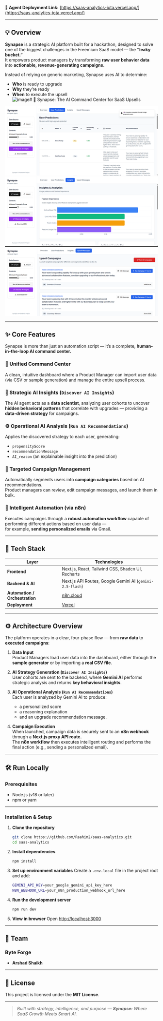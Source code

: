 **🔗 Agent Deployment Link:** [https://saas-analytics-iota.vercel.app/](https://saas-analytics-iota.vercel.app/)

---

## 💡 Overview

**Synapse** is a strategic AI platform built for a hackathon, designed to solve one of the biggest challenges in the Freemium SaaS model — the **“leaky bucket.”**  
It empowers product managers by transforming **raw user behavior data** into **actionable, revenue-generating campaigns.**

Instead of relying on generic marketing, Synapse uses AI to determine:
- **Who** is ready to upgrade  
- **Why** they’re ready  
- **When** to execute the upsell  
<img width="1904" height="868" alt="image" src="https://github.com/user-attachments/assets/4b934231-a187-43a2-bfbf-f9e193ba7bea" /># 🧠 Synapse: The AI Command Center for SaaS Upsells

![User Preview](assets/User.png)
![Insights Preview](assets/Insights.png)
![Upsell Preview](assets/Upsell.png)



---

## ✨ Core Features

Synapse is more than just an automation script — it’s a complete, **human-in-the-loop AI command center.**

### 🧭 Unified Command Center
A clean, intuitive dashboard where a Product Manager can import user data (via CSV or sample generation) and manage the entire upsell process.

### 🧠 Strategic AI Insights (`Discover AI Insights`)
The AI agent acts as a **data scientist**, analyzing user cohorts to uncover **hidden behavioral patterns** that correlate with upgrades — providing a **data-driven strategy** for campaigns.

### ⚙️ Operational AI Analysis (`Run AI Recommendations`)
Applies the discovered strategy to each user, generating:
- `propensityScore`
- `recommendationMessage`
- `AI_reason` (an explainable insight into the prediction)

### 🎯 Targeted Campaign Management
Automatically segments users into **campaign categories** based on AI recommendations.  
Product managers can review, edit campaign messages, and launch them in bulk.

### 🤖 Intelligent Automation (via n8n)
Executes campaigns through a **robust automation workflow** capable of performing different actions based on user data —  
for example, **sending personalized emails** via Gmail.

---

## 🚀 Tech Stack

| Layer | Technologies |
|--------|---------------|
| **Frontend** | Next.js, React, Tailwind CSS, Shadcn UI, Recharts |
| **Backend & AI** | Next.js API Routes, Google Gemini AI (`gemini-2.5-flash`) |
| **Automation / Orchestration** | [n8n.cloud](https://n8n.cloud) |
| **Deployment** | [Vercel](https://vercel.com) |

---

## ⚙️ Architecture Overview

The platform operates in a clear, four-phase flow — from **raw data** to **executed campaigns**:

1. **Data Input**  
   Product Managers load user data into the dashboard, either through the **sample generator** or by importing a **real CSV file**.

2. **AI Strategy Generation (`Discover AI Insights`)**  
   User cohorts are sent to the backend, where **Gemini AI** performs strategic analysis and returns **key behavioral insights**.

3. **AI Operational Analysis (`Run AI Recommendations`)**  
   Each user is analyzed by Gemini AI to produce:
   - a personalized score  
   - a reasoning explanation  
   - and an upgrade recommendation message.

4. **Campaign Execution**  
   When launched, campaign data is securely sent to an **n8n webhook** through a **Next.js proxy API route.**  
   The **n8n workflow** then executes intelligent routing and performs the final action (e.g., sending a personalized email).

---

## 🛠️ Run Locally

### **Prerequisites**
- Node.js (v18 or later)
- npm or yarn

---

### **Installation & Setup**

1. **Clone the repository**
   ```bash
   git clone https://github.com/Raahim2/saas-analytics.git
   cd saas-analytics
   ```

2. **Install dependencies**
   ```bash
   npm install
   ```

3. **Set up environment variables**
   Create a `.env.local` file in the project root and add:
   ```bash
   GEMINI_API_KEY=your_google_gemini_api_key_here
   N8N_WEBHOOK_URL=your_n8n_production_webhook_url_here
   ```

4. **Run the development server**
   ```bash
   npm run dev
   ```

5. **View in browser**
   Open [http://localhost:3000](http://localhost:3000)

---

## 👥 Team

### **Byte Forge**
- **Arshad Shaikh**

---

## 🧩 License

This project is licensed under the **MIT License**.

---

> _Built with strategy, intelligence, and purpose — **Synapse:** Where SaaS Growth Meets Smart AI._
